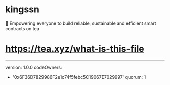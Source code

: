 # kingssn
🌴 Empowering everyone to build reliable, sustainable and efficient smart contracts on tea
# https://tea.xyz/what-is-this-file
---
version: 1.0.0
codeOwners:
  - '0x6F36D7829986F2e1c74f5febc5C19067E7029997'
quorum: 1
